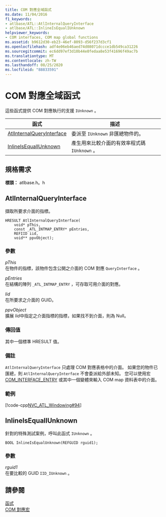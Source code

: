 ```yaml
---
title: COM 對應全域函式
ms.date: 11/04/2016
f1_keywords:
- atlbase/ATL::AtlInternalQueryInterface
- atlbase/ATL::InlineIsEqualIUnknown
helpviewer_keywords:
- COM interfaces, COM map global functions
ms.assetid: b9612d30-eb23-46ef-8093-d56f237d3cf1
ms.openlocfilehash: adf4e06eb46aed74d08071dccce1db549ca31226
ms.sourcegitcommit: ec6dd97ef3d10b44e0fedaa8e53f41696f49ac7b
ms.translationtype: MT
ms.contentlocale: zh-TW
ms.lasthandoff: 08/25/2020
ms.locfileid: "88833591"
---
```

# <a name="com-map-global-functions"></a>COM 對應全域函式

這些函式提供 COM 對應執行的支援 `IUnknown` 。

|函式|描述|
|-|-|
|[AtlInternalQueryInterface](#atlinternalqueryinterface)|委派至 `IUnknown` 非匯總物件的。|
|[InlineIsEqualIUnknown](#inlineisequaliunknown)|產生用來比較介面的有效率程式碼 `IUnknown` 。|

## <a name="requirements"></a>規格需求

**標頭：** atlbase.h。h

## <a name="atlinternalqueryinterface"></a><a name="atlinternalqueryinterface"></a> AtlInternalQueryInterface

擷取所要求介面的指標。

```
HRESULT AtlInternalQueryInterface(
    void* pThis,
    const _ATL_INTMAP_ENTRY* pEntries,
    REFIID iid,
    void** ppvObject);
```

### <a name="parameters"></a>參數

*pThis*<br/>
在物件的指標，該物件包含公開之介面的 COM 對應 `QueryInterface` 。

*pEntries*<br/>
在結構的陣列 `_ATL_INTMAP_ENTRY` ，可存取可用介面的對應。

*Iid*<br/>
在所要求之介面的 GUID。

*ppvObject*<br/>
擴展 *Iid*中指定之介面指標的指標，如果找不到介面，則為 Null。

### <a name="return-value"></a>傳回值

其中一個標準 HRESULT 值。

### <a name="remarks"></a>備註

`AtlInternalQueryInterface` 只處理 COM 對應表格中的介面。 如果您的物件已匯總，則 `AtlInternalQueryInterface` 不會委派給外部未知。 您可以使用宏 [COM_INTERFACE_ENTRY](com-interface-entry-macros.md#com_interface_entry) 或其中一個變體來輸入 COM map 資料表中的介面。

### <a name="example"></a>範例

[!code-cpp[NVC_ATL_Windowing#94](../../atl/codesnippet/cpp/com-map-global-functions_1.cpp)]

## <a name="inlineisequaliunknown"></a><a name="inlineisequaliunknown"></a> InlineIsEqualIUnknown

針對的特殊測試案例，呼叫此函式 `IUnknown` 。

```
BOOL InlineIsEqualUnknown(REFGUID rguid1);
```

### <a name="parameters"></a>參數

*rguid1*<br/>
在要比較的 GUID `IID_IUnknown` 。

## <a name="see-also"></a>請參閱

[函式](../../atl/reference/atl-functions.md)<br/>
[COM 對應宏](../../atl/reference/com-map-macros.md)

